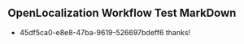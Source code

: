 ## OpenLocalization Workflow Test MarkDown

* 45df5ca0-e8e8-47ba-9619-526697bdeff6 
thanks!



<!--HONumber=Jan16_HO5-->
